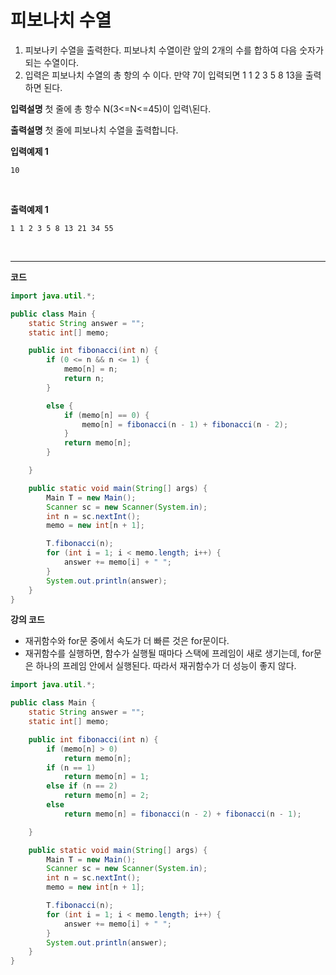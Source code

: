 # 피보나치 수열

1. 피보나키 수열을 출력한다. 피보나치 수열이란 앞의 2개의 수를 합하여 다음 숫자가 되는
   수열이다.
2. 입력은 피보나치 수열의 총 항의 수 이다. 만약 7이 입력되면 1 1 2 3 5 8 13을 출력하면
   된다.
   <br />

**입력설명**
첫 줄에 총 항수 N(3<=N<=45)이 입력\된다.
<br />

**출력설명**
첫 줄에 피보나치 수열을 출력합니다.
<br />

**입력예제 1**

```
10
```

<br />

**출력예제 1**

```
1 1 2 3 5 8 13 21 34 55
```

<br />

---

**코드**

```java
import java.util.*;

public class Main {
    static String answer = "";
    static int[] memo;

    public int fibonacci(int n) {
        if (0 <= n && n <= 1) {
            memo[n] = n;
            return n;
        }

        else {
            if (memo[n] == 0) {
                memo[n] = fibonacci(n - 1) + fibonacci(n - 2);
            }
            return memo[n];
        }

    }

    public static void main(String[] args) {
        Main T = new Main();
        Scanner sc = new Scanner(System.in);
        int n = sc.nextInt();
        memo = new int[n + 1];

        T.fibonacci(n);
        for (int i = 1; i < memo.length; i++) {
            answer += memo[i] + " ";
        }
        System.out.println(answer);
    }
}

```

**강의 코드**

- 재귀함수와 for문 중에서 속도가 더 빠른 것은 for문이다.
- 재귀함수를 실행하면, 함수가 실행될 때마다 스택에 프레임이 새로 생기는데, for문은 하나의 프레임 안에서 실행된다. 따라서 재귀함수가 더 성능이 좋지 않다.

```java
import java.util.*;

public class Main {
    static String answer = "";
    static int[] memo;

    public int fibonacci(int n) {
        if (memo[n] > 0)
            return memo[n];
        if (n == 1)
            return memo[n] = 1;
        else if (n == 2)
            return memo[n] = 2;
        else
            return memo[n] = fibonacci(n - 2) + fibonacci(n - 1);

    }

    public static void main(String[] args) {
        Main T = new Main();
        Scanner sc = new Scanner(System.in);
        int n = sc.nextInt();
        memo = new int[n + 1];

        T.fibonacci(n);
        for (int i = 1; i < memo.length; i++) {
            answer += memo[i] + " ";
        }
        System.out.println(answer);
    }
}

```
